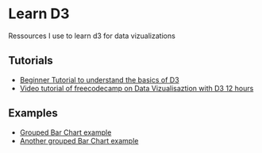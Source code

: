 # Learn D3
Ressources I use to learn d3 for data vizualizations

## Tutorials
- [Beginner Tutorial to understand the basics of D3](https://www.tutorialsteacher.com/d3js)
- [Video tutorial of freecodecamp on Data Vizualisaztion with D3 12 hours](https://youtu.be/_8V5o2UHG0E) 


## Examples
- [Grouped Bar Chart example](https://bl.ocks.org/bricedev/0d95074b6d83a77dc3ad)
- [Another grouped Bar Chart example](https://observablehq.com/@d3/grouped-bar-chart)
